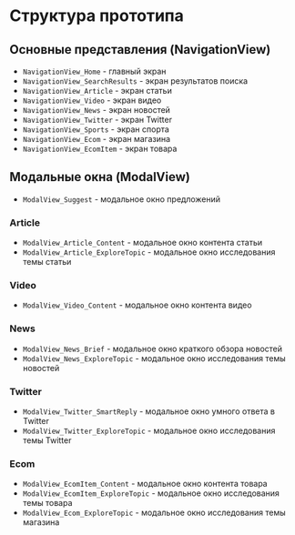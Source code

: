 # Структура прототипа

## Основные представления (NavigationView)

- `NavigationView_Home` - главный экран
- `NavigationView_SearchResults` - экран результатов поиска
- `NavigationView_Article` - экран статьи
- `NavigationView_Video` - экран видео
- `NavigationView_News` - экран новостей
- `NavigationView_Twitter` - экран Twitter
- `NavigationView_Sports` - экран спорта
- `NavigationView_Ecom` - экран магазина
- `NavigationView_EcomItem` - экран товара

## Модальные окна (ModalView)

- `ModalView_Suggest` - модальное окно предложений

### Article
- `ModalView_Article_Content` - модальное окно контента статьи
- `ModalView_Article_ExploreTopic` - модальное окно исследования темы статьи

### Video
- `ModalView_Video_Content` - модальное окно контента видео

### News
- `ModalView_News_Brief` - модальное окно краткого обзора новостей
- `ModalView_News_ExploreTopic` - модальное окно исследования темы новостей

### Twitter
- `ModalView_Twitter_SmartReply` - модальное окно умного ответа в Twitter
- `ModalView_Twitter_ExploreTopic` - модальное окно исследования темы Twitter

### Ecom
- `ModalView_EcomItem_Content` - модальное окно контента товара
- `ModalView_EcomItem_ExploreTopic` - модальное окно исследования темы товара
- `ModalView_Ecom_ExploreTopic` - модальное окно исследования темы магазина

